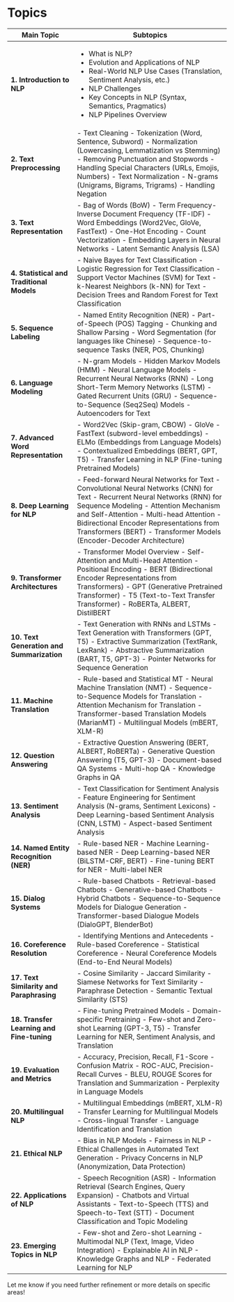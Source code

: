 # Topics

| **Main Topic**                            | **Subtopics**                                                                                                                                                                                                                                                                                                                       |
| ----------------------------------------- | ----------------------------------------------------------------------------------------------------------------------------------------------------------------------------------------------------------------------------------------------------------------------------------------------------------------------------------- |
| **1. Introduction to NLP**                | <ul><li>What is NLP? </li><li>Evolution and Applications of NLP</li><li>Real-World NLP Use Cases (Translation, Sentiment Analysis, etc.) </li><li>NLP Challenges </li><li>Key Concepts in NLP (Syntax, Semantics, Pragmatics)</li><li>NLP Pipelines Overview</li></ul>                                                              |
| **2. Text Preprocessing**                 | - Text Cleaning - Tokenization (Word, Sentence, Subword) - Normalization (Lowercasing, Lemmatization vs Stemming) - Removing Punctuation and Stopwords - Handling Special Characters (URLs, Emojis, Numbers) - Text Normalization - N-grams (Unigrams, Bigrams, Trigrams) - Handling Negation                                       |
| **3. Text Representation**                | - Bag of Words (BoW) - Term Frequency-Inverse Document Frequency (TF-IDF) - Word Embeddings (Word2Vec, GloVe, FastText) - One-Hot Encoding - Count Vectorization - Embedding Layers in Neural Networks - Latent Semantic Analysis (LSA)                                                                                             |
| **4. Statistical and Traditional Models** | - Naive Bayes for Text Classification - Logistic Regression for Text Classification - Support Vector Machines (SVM) for Text - k-Nearest Neighbors (k-NN) for Text - Decision Trees and Random Forest for Text Classification                                                                                                       |
| **5. Sequence Labeling**                  | - Named Entity Recognition (NER) - Part-of-Speech (POS) Tagging - Chunking and Shallow Parsing - Word Segmentation (for languages like Chinese) - Sequence-to-sequence Tasks (NER, POS, Chunking)                                                                                                                                   |
| **6. Language Modeling**                  | - N-gram Models - Hidden Markov Models (HMM) - Neural Language Models - Recurrent Neural Networks (RNN) - Long Short-Term Memory Networks (LSTM) - Gated Recurrent Units (GRU) - Sequence-to-Sequence (Seq2Seq) Models - Autoencoders for Text                                                                                      |
| **7. Advanced Word Representation**       | - Word2Vec (Skip-gram, CBOW) - GloVe - FastText (subword-level embeddings) - ELMo (Embeddings from Language Models) - Contextualized Embeddings (BERT, GPT, T5) - Transfer Learning in NLP (Fine-tuning Pretrained Models)                                                                                                          |
| **8. Deep Learning for NLP**              | - Feed-forward Neural Networks for Text - Convolutional Neural Networks (CNN) for Text - Recurrent Neural Networks (RNN) for Sequence Modeling - Attention Mechanism and Self-Attention - Multi-head Attention - Bidirectional Encoder Representations from Transformers (BERT) - Transformer Models (Encoder-Decoder Architecture) |
| **9. Transformer Architectures**          | - Transformer Model Overview - Self-Attention and Multi-Head Attention - Positional Encoding - BERT (Bidirectional Encoder Representations from Transformers) - GPT (Generative Pretrained Transformer) - T5 (Text-to-Text Transfer Transformer) - RoBERTa, ALBERT, DistilBERT                                                      |
| **10. Text Generation and Summarization** | - Text Generation with RNNs and LSTMs - Text Generation with Transformers (GPT, T5) - Extractive Summarization (TextRank, LexRank) - Abstractive Summarization (BART, T5, GPT-3) - Pointer Networks for Sequence Generation                                                                                                         |
| **11. Machine Translation**               | - Rule-based and Statistical MT - Neural Machine Translation (NMT) - Sequence-to-Sequence Models for Translation - Attention Mechanism for Translation - Transformer-based Translation Models (MarianMT) - Multilingual Models (mBERT, XLM-R)                                                                                       |
| **12. Question Answering**                | - Extractive Question Answering (BERT, ALBERT, RoBERTa) - Generative Question Answering (T5, GPT-3) - Document-based QA Systems - Multi-hop QA - Knowledge Graphs in QA                                                                                                                                                             |
| **13. Sentiment Analysis**                | - Text Classification for Sentiment Analysis - Feature Engineering for Sentiment Analysis (N-grams, Sentiment Lexicons) - Deep Learning-based Sentiment Analysis (CNN, LSTM) - Aspect-based Sentiment Analysis                                                                                                                      |
| **14. Named Entity Recognition (NER)**    | - Rule-based NER - Machine Learning-based NER - Deep Learning-based NER (BiLSTM-CRF, BERT) - Fine-tuning BERT for NER - Multi-label NER                                                                                                                                                                                             |
| **15. Dialog Systems**                    | - Rule-based Chatbots - Retrieval-based Chatbots - Generative-based Chatbots - Hybrid Chatbots - Sequence-to-Sequence Models for Dialogue Generation - Transformer-based Dialogue Models (DialoGPT, BlenderBot)                                                                                                                     |
| **16. Coreference Resolution**            | - Identifying Mentions and Antecedents - Rule-based Coreference - Statistical Coreference - Neural Coreference Models (End-to-End Neural Models)                                                                                                                                                                                    |
| **17. Text Similarity and Paraphrasing**  | - Cosine Similarity - Jaccard Similarity - Siamese Networks for Text Similarity - Paraphrase Detection - Semantic Textual Similarity (STS)                                                                                                                                                                                          |
| **18. Transfer Learning and Fine-tuning** | - Fine-tuning Pretrained Models - Domain-specific Pretraining - Few-shot and Zero-shot Learning (GPT-3, T5) - Transfer Learning for NER, Sentiment Analysis, and Translation                                                                                                                                                        |
| **19. Evaluation and Metrics**            | - Accuracy, Precision, Recall, F1-Score - Confusion Matrix - ROC-AUC, Precision-Recall Curves - BLEU, ROUGE Scores for Translation and Summarization - Perplexity in Language Models                                                                                                                                                |
| **20. Multilingual NLP**                  | - Multilingual Embeddings (mBERT, XLM-R) - Transfer Learning for Multilingual Models - Cross-lingual Transfer - Language Identification and Translation                                                                                                                                                                             |
| **21. Ethical NLP**                       | - Bias in NLP Models - Fairness in NLP - Ethical Challenges in Automated Text Generation - Privacy Concerns in NLP (Anonymization, Data Protection)                                                                                                                                                                                 |
| **22. Applications of NLP**               | - Speech Recognition (ASR) - Information Retrieval (Search Engines, Query Expansion) - Chatbots and Virtual Assistants - Text-to-Speech (TTS) and Speech-to-Text (STT) - Document Classification and Topic Modeling                                                                                                                 |
| **23. Emerging Topics in NLP**            | - Few-shot and Zero-shot Learning - Multimodal NLP (Text, Image, Video Integration) - Explainable AI in NLP - Knowledge Graphs and NLP - Federated Learning for NLP                                                                                                                                                                 |



Let me know if you need further refinement or more details on specific areas!
